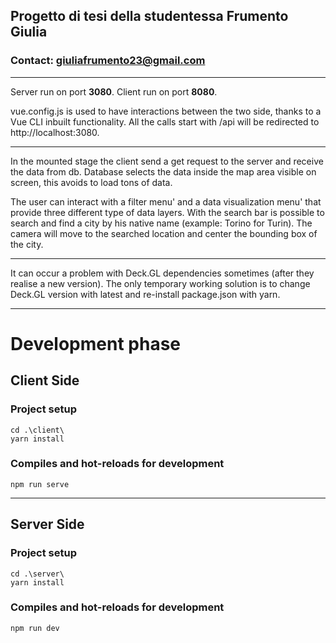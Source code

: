 ## Progetto di tesi della studentessa Frumento Giulia
### Contact: giuliafrumento23@gmail.com

---

Server run on port **3080**.
Client run on port **8080**.

vue.config.js is used to have interactions between the two side, 
thanks to a Vue CLI inbuilt functionality. All the calls 
start with /api will be redirected to http://localhost:3080.

---

In the mounted stage the client send a get request to the server and receive 
the data from db. Database selects the data inside the map area visible on screen, 
this avoids to load tons of data.

The user can interact with a filter menu' and a data visualization menu' that 
provide three different type of data layers.
With the search bar is possible to search and find a city by his native name (example: Torino for Turin).
The camera will move to the searched location and center the bounding box of the city.

---

It can occur a problem with Deck.GL dependencies sometimes (after they realise a new version). 
The only temporary working solution is to change Deck.GL version with latest and re-install package.json with yarn.

---

# Development phase

## Client Side
### Project setup
```
cd .\client\
yarn install
```

### Compiles and hot-reloads for development
```
npm run serve
```
---
## Server Side
### Project setup
```
cd .\server\
yarn install
```

### Compiles and hot-reloads for development
```
npm run dev
```
